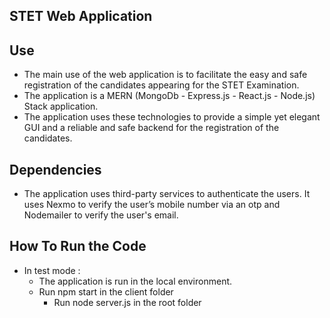 
##  STET Web Application

## Use 
  - The main use of the web application is to facilitate the easy and safe registration of the candidates appearing for the STET Examination.
  - The application is a MERN (MongoDb - Express.js - React.js - Node.js) Stack application. 
  - The application uses these technologies to provide a simple yet elegant GUI and a reliable and safe backend for the registration of the candidates.

## Dependencies 
  - The application uses third-party services to authenticate the users. It uses Nexmo to verify the user’s mobile number via an otp and Nodemailer to verify the user's email.

## How To Run the Code  
- In test mode : 
    - The application is run in the local environment.
    - Run npm start in the client folder
	  - Run node server.js in the root folder
    
